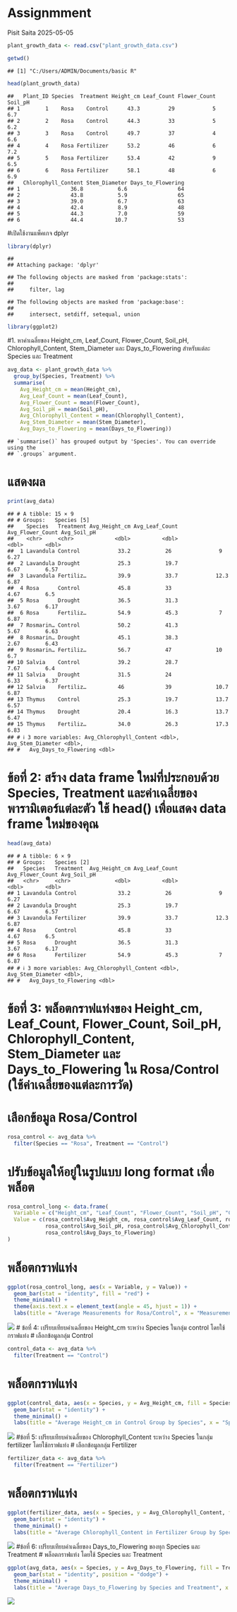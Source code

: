 Assignmment
================
Pisit Saita
2025-05-05

``` r
plant_growth_data <- read.csv("plant_growth_data.csv")
```

``` r
getwd()
```

    ## [1] "C:/Users/ADMIN/Documents/basic R"

``` r
head(plant_growth_data)
```

    ##   Plant_ID Species  Treatment Height_cm Leaf_Count Flower_Count Soil_pH
    ## 1        1    Rosa    Control      43.3         29            5     6.7
    ## 2        2    Rosa    Control      44.3         33            5     6.2
    ## 3        3    Rosa    Control      49.7         37            4     6.6
    ## 4        4    Rosa Fertilizer      53.2         46            6     7.2
    ## 5        5    Rosa Fertilizer      53.4         42            9     6.5
    ## 6        6    Rosa Fertilizer      58.1         48            6     6.9
    ##   Chlorophyll_Content Stem_Diameter Days_to_Flowering
    ## 1                36.8           6.6                64
    ## 2                43.8           5.9                65
    ## 3                39.0           6.7                63
    ## 4                42.4           8.9                48
    ## 5                44.3           7.0                59
    ## 6                44.4          10.7                53

\#เปิดใช้งานแพ็คเกจ dplyr

``` r
library(dplyr)
```

    ## 
    ## Attaching package: 'dplyr'

    ## The following objects are masked from 'package:stats':
    ## 
    ##     filter, lag

    ## The following objects are masked from 'package:base':
    ## 
    ##     intersect, setdiff, setequal, union

``` r
library(ggplot2)
```

\#1. หาค่าเฉลี่ยของ Height_cm, Leaf_Count, Flower_Count, Soil_pH,
Chlorophyll_Content, Stem_Diameter และ Days_to_Flowering สำหรับแต่ละ
Species และ Treatment

``` r
avg_data <- plant_growth_data %>%
  group_by(Species, Treatment) %>%
  summarise(
    Avg_Height_cm = mean(Height_cm),
    Avg_Leaf_Count = mean(Leaf_Count),
    Avg_Flower_Count = mean(Flower_Count),
    Avg_Soil_pH = mean(Soil_pH),
    Avg_Chlorophyll_Content = mean(Chlorophyll_Content),
    Avg_Stem_Diameter = mean(Stem_Diameter),
    Avg_Days_to_Flowering = mean(Days_to_Flowering))
```

    ## `summarise()` has grouped output by 'Species'. You can override using the
    ## `.groups` argument.

# แสดงผล

``` r
print(avg_data)
```

    ## # A tibble: 15 × 9
    ## # Groups:   Species [5]
    ##    Species   Treatment Avg_Height_cm Avg_Leaf_Count Avg_Flower_Count Avg_Soil_pH
    ##    <chr>     <chr>             <dbl>          <dbl>            <dbl>       <dbl>
    ##  1 Lavandula Control            33.2           26               9           6.27
    ##  2 Lavandula Drought            25.3           19.7             6.67        6.57
    ##  3 Lavandula Fertiliz…          39.9           33.7            12.3         6.87
    ##  4 Rosa      Control            45.8           33               4.67        6.5 
    ##  5 Rosa      Drought            36.5           31.3             3.67        6.17
    ##  6 Rosa      Fertiliz…          54.9           45.3             7           6.87
    ##  7 Rosmarin… Control            50.2           41.3             5.67        6.63
    ##  8 Rosmarin… Drought            45.1           38.3             2.67        6.43
    ##  9 Rosmarin… Fertiliz…          56.7           47              10           6.7 
    ## 10 Salvia    Control            39.2           28.7             7.67        6.4 
    ## 11 Salvia    Drought            31.5           24               6.33        6.37
    ## 12 Salvia    Fertiliz…          46             39              10.7         6.87
    ## 13 Thymus    Control            25.3           19.7            13.7         6.57
    ## 14 Thymus    Drought            20.4           16.3            13.7         6.47
    ## 15 Thymus    Fertiliz…          34.0           26.3            17.3         6.83
    ## # ℹ 3 more variables: Avg_Chlorophyll_Content <dbl>, Avg_Stem_Diameter <dbl>,
    ## #   Avg_Days_to_Flowering <dbl>

# ข้อที่ 2: สร้าง data frame ใหม่ที่ประกอบด้วย Species, Treatment และค่าเฉลี่ยของพารามิเตอร์แต่ละตัว ใช้ head() เพื่อแสดง data frame ใหม่ของคุณ

``` r
head(avg_data)
```

    ## # A tibble: 6 × 9
    ## # Groups:   Species [2]
    ##   Species   Treatment  Avg_Height_cm Avg_Leaf_Count Avg_Flower_Count Avg_Soil_pH
    ##   <chr>     <chr>              <dbl>          <dbl>            <dbl>       <dbl>
    ## 1 Lavandula Control             33.2           26               9           6.27
    ## 2 Lavandula Drought             25.3           19.7             6.67        6.57
    ## 3 Lavandula Fertilizer          39.9           33.7            12.3         6.87
    ## 4 Rosa      Control             45.8           33               4.67        6.5 
    ## 5 Rosa      Drought             36.5           31.3             3.67        6.17
    ## 6 Rosa      Fertilizer          54.9           45.3             7           6.87
    ## # ℹ 3 more variables: Avg_Chlorophyll_Content <dbl>, Avg_Stem_Diameter <dbl>,
    ## #   Avg_Days_to_Flowering <dbl>

# ข้อที่ 3: พล็อตกราฟแท่งของ Height_cm, Leaf_Count, Flower_Count, Soil_pH, Chlorophyll_Content, Stem_Diameter และ Days_to_Flowering ใน Rosa/Control (ใช้ค่าเฉลี่ยของแต่ละการวัด)

# เลือกข้อมูล Rosa/Control

``` r
rosa_control <- avg_data %>%
  filter(Species == "Rosa", Treatment == "Control")
```

# ปรับข้อมูลให้อยู่ในรูปแบบ long format เพื่อพล็อต

``` r
rosa_control_long <- data.frame(
  Variable = c("Height_cm", "Leaf_Count", "Flower_Count", "Soil_pH", "Chlorophyll_Content", "Stem_Diameter", "Days_to_Flowering"),
  Value = c(rosa_control$Avg_Height_cm, rosa_control$Avg_Leaf_Count, rosa_control$Avg_Flower_Count,
            rosa_control$Avg_Soil_pH, rosa_control$Avg_Chlorophyll_Content, rosa_control$Avg_Stem_Diameter,
            rosa_control$Avg_Days_to_Flowering)
)
```

# พล็อตกราฟแท่ง

``` r
ggplot(rosa_control_long, aes(x = Variable, y = Value)) +
  geom_bar(stat = "identity", fill = "red") +
  theme_minimal() +
  theme(axis.text.x = element_text(angle = 45, hjust = 1)) +
  labs(title = "Average Measurements for Rosa/Control", x = "Measurement", y = "Average Value")
```

![](675020071-2_PS_basicR_files/figure-gfm/unnamed-chunk-10-1.png)<!-- -->
\# ข้อที่ 4: เปรียบเทียบค่าเฉลี่ยของ Height_cm ระหว่าง Species ในกลุ่ม control
โดยใช้กราฟแท่ง \# เลือกข้อมูลกลุ่ม Control

``` r
control_data <- avg_data %>%
  filter(Treatment == "Control")
```

# พล็อตกราฟแท่ง

``` r
ggplot(control_data, aes(x = Species, y = Avg_Height_cm, fill = Species)) +
  geom_bar(stat = "identity") +
  theme_minimal() +
  labs(title = "Average Height_cm in Control Group by Species", x = "Species", y = "Average Height (cm)")
```

![](675020071-2_PS_basicR_files/figure-gfm/unnamed-chunk-12-1.png)<!-- -->
\#ข้อที่ 5: เปรียบเทียบค่าเฉลี่ยของ Chlorophyll_Content ระหว่าง Species ในกลุ่ม
fertilizer โดยใช้กราฟแท่ง \# เลือกข้อมูลกลุ่ม Fertilizer

``` r
fertilizer_data <- avg_data %>%
  filter(Treatment == "Fertilizer")
```

# พล็อตกราฟแท่ง

``` r
ggplot(fertilizer_data, aes(x = Species, y = Avg_Chlorophyll_Content, fill = Species)) +
  geom_bar(stat = "identity") +
  theme_minimal() +
  labs(title = "Average Chlorophyll_Content in Fertilizer Group by Species", x = "Species", y = "Average Chlorophyll Content")
```

![](675020071-2_PS_basicR_files/figure-gfm/unnamed-chunk-14-1.png)<!-- -->
\#ข้อที่ 6: เปรียบเทียบค่าเฉลี่ยของ Days_to_Flowering ของทุก Species และ
Treatment \# พล็อตกราฟแท่ง โดยใช้ Species และ Treatment

``` r
ggplot(avg_data, aes(x = Species, y = Avg_Days_to_Flowering, fill = Treatment)) +
  geom_bar(stat = "identity", position = "dodge") +
  theme_minimal() +
  labs(title = "Average Days_to_Flowering by Species and Treatment", x = "Species", y = "Average Days to Flowering", fill = "Treatment")
```

![](675020071-2_PS_basicR_files/figure-gfm/unnamed-chunk-15-1.png)<!-- -->
